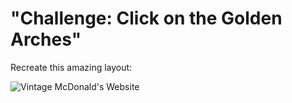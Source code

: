 # "Challenge: Click on the Golden Arches"

Recreate this amazing layout:

![Vintage McDonald's Website](/handbook/curriculum/fundamentals/static-sites/warm-ups/assets/mcdonalds.jpg)
